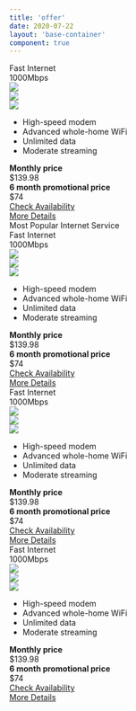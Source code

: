 ```yaml
---
title: 'offer'
date: 2020-07-22
layout: 'base-container'
component: true
---
```


<div class="py-6">
    <div class="row align-items-lg-end gx-5 gx-md-8 gy-6">
        <div class="col-sm-6 col-lg-4 col-xl-3">
            <div class="offer">
                <div class="offer-body">
                    <div class="offer-header">
                        <div class="offer-heading">Fast Internet</div>
                        <div class="offer-subheading font-weight-bold">1000Mbps</div>
                    </div>
                    <div class="offer-torso">
                        <div class="offer-icons">
                            <div class="row align-items-center justify-content-start gx-3">
                                <div class="col-auto">
                                    <div class="offer-icon">
                                        <img class="rounded-circle" src="https://dummyimage.com/54x54/b3b3b3/ffffff.png&text=icon" />
                                    </div>
                                </div>
                                <div class="col-auto">
                                    <div class="offer-icon">
                                        <img class="rounded-circle" src="https://dummyimage.com/54x54/b3b3b3/ffffff.png&text=icon" />
                                    </div>
                                </div>
                                <div class="col-auto">
                                    <div class="offer-icon">
                                        <img class="rounded-circle" src="https://dummyimage.com/54x54/b3b3b3/ffffff.png&text=icon" />
                                    </div>
                                </div>
                            </div>
                        </div>
                        <div class="offer-features">
                            <ul class="fa-ul list list-sm list-icon">
                                <li class="list-item">
                                    <span class="fa-li list-icon-asset">
                                        <i class="fas fa-check fa-sm"></i>
                                    </span>
                                    High-speed modem
                                </li>
                                <li class="list-item">
                                    <span class="fa-li list-icon-asset">
                                        <i class="fas fa-check fa-sm"></i>
                                    </span>
                                    Advanced whole-home WiFi
                                </li>
                                <li class="list-item">
                                    <span class="fa-li list-icon-asset">
                                        <i class="fas fa-check fa-sm"></i>
                                    </span>
                                    Unlimited data
                                </li>
                                <li class="list-item">
                                    <span class="fa-li list-icon-asset">
                                        <i class="fas fa-check fa-sm"></i>
                                    </span>
                                    Moderate streaming
                                </li>
                            </ul>    
                        </div>
                        <div class="offer-price offer-price-inactive">
                            <div>
                                <strong>Monthly price</strong>
                            </div>
                            <div class="text-decoration-line-through h5">$139.98</div>
                        </div>
                        <div class="offer-price">
                            <div>
                                <strong>6 month promotional price</strong>
                            </div>
                            <div class="xxx display-4 font-weight-bold">
                                $74
                            </div>
                        </div>
                    </div>
                    <div class="offer-footer">
                        <div class="mb-2">
                            <a class="btn btn-primary btn-block" href="">Check Availability</a>
                        </div>
                        <div>
                            <a class="btn btn-link btn-block" href="">More Details</a>
                        </div>
                    </div>
                </div>
            </div>
        </div>
        <div class="col-sm-6 col-lg-4 col-xl-3">
            <div class="offer">
                <div class="offer-standout">
                    Most Popular Internet Service
                </div>
                <div class="offer-body">
                    <div class="offer-header">
                        <div class="offer-heading">Fast Internet</div>
                        <div class="offer-subheading font-weight-bold">1000Mbps</div>
                    </div>
                    <div class="offer-torso">
                        <div class="offer-icons">
                            <div class="row align-items-center justify-content-start gx-3">
                                <div class="col-auto">
                                    <div class="offer-icon">
                                        <img class="rounded-circle" src="https://dummyimage.com/54x54/b3b3b3/ffffff.png&text=icon" />
                                    </div>
                                </div>
                                <div class="col-auto">
                                    <div class="offer-icon">
                                        <img class="rounded-circle" src="https://dummyimage.com/54x54/b3b3b3/ffffff.png&text=icon" />
                                    </div>
                                </div>
                                <div class="col-auto">
                                    <div class="offer-icon">
                                        <img class="rounded-circle" src="https://dummyimage.com/54x54/b3b3b3/ffffff.png&text=icon" />
                                    </div>
                                </div>
                            </div>
                        </div>
                        <div class="offer-features">
                            <ul class="fa-ul list list-sm list-icon">
                                <li class="list-item">
                                    <span class="fa-li list-icon-asset">
                                        <i class="fas fa-check fa-sm"></i>
                                    </span>
                                    High-speed modem
                                </li>
                                <li class="list-item">
                                    <span class="fa-li list-icon-asset">
                                        <i class="fas fa-check fa-sm"></i>
                                    </span>
                                    Advanced whole-home WiFi
                                </li>
                                <li class="list-item">
                                    <span class="fa-li list-icon-asset">
                                        <i class="fas fa-check fa-sm"></i>
                                    </span>
                                    Unlimited data
                                </li>
                                <li class="list-item">
                                    <span class="fa-li list-icon-asset">
                                        <i class="fas fa-check fa-sm"></i>
                                    </span>
                                    Moderate streaming
                                </li>
                            </ul>    
                        </div>
                        <div class="offer-price offer-price-inactive">
                            <div>
                                <strong>Monthly price</strong>
                            </div>
                            <div class="text-decoration-line-through h5">$139.98</div>
                        </div>
                        <div class="offer-price">
                            <div>
                                <strong>6 month promotional price</strong>
                            </div>
                            <div class="xxx display-4 font-weight-bold">
                                $74
                            </div>
                        </div>
                    </div>
                    <div class="offer-footer">
                        <div class="mb-2">
                            <a class="btn btn-primary btn-block" href="">Check Availability</a>
                        </div>
                        <div>
                            <a class="btn btn-link btn-block" href="">More Details</a>
                        </div>
                    </div>
                </div>
            </div>
        </div>
        <div class="col-sm-6 col-lg-4 col-xl-3">
            <div class="offer">
                <div class="offer-body">
                    <div class="offer-header">
                        <div class="offer-heading">Fast Internet</div>
                        <div class="offer-subheading font-weight-bold">1000Mbps</div>
                    </div>
                    <div class="offer-torso">
                        <div class="offer-icons">
                            <div class="row align-items-center justify-content-start gx-3">
                                <div class="col-auto">
                                    <div class="offer-icon">
                                        <img class="rounded-circle" src="https://dummyimage.com/54x54/b3b3b3/ffffff.png&text=icon" />
                                    </div>
                                </div>
                                <div class="col-auto">
                                    <div class="offer-icon">
                                        <img class="rounded-circle" src="https://dummyimage.com/54x54/b3b3b3/ffffff.png&text=icon" />
                                    </div>
                                </div>
                                <div class="col-auto">
                                    <div class="offer-icon">
                                        <img class="rounded-circle" src="https://dummyimage.com/54x54/b3b3b3/ffffff.png&text=icon" />
                                    </div>
                                </div>
                            </div>
                        </div>
                        <div class="offer-features">
                            <ul class="fa-ul list list-sm list-icon">
                                <li class="list-item">
                                    <span class="fa-li list-icon-asset">
                                        <i class="fas fa-check fa-sm"></i>
                                    </span>
                                    High-speed modem
                                </li>
                                <li class="list-item">
                                    <span class="fa-li list-icon-asset">
                                        <i class="fas fa-check fa-sm"></i>
                                    </span>
                                    Advanced whole-home WiFi
                                </li>
                                <li class="list-item">
                                    <span class="fa-li list-icon-asset">
                                        <i class="fas fa-check fa-sm"></i>
                                    </span>
                                    Unlimited data
                                </li>
                                <li class="list-item">
                                    <span class="fa-li list-icon-asset">
                                        <i class="fas fa-check fa-sm"></i>
                                    </span>
                                    Moderate streaming
                                </li>
                            </ul>    
                        </div>
                        <div class="offer-price offer-price-inactive">
                            <div>
                                <strong>Monthly price</strong>
                            </div>
                            <div class="text-decoration-line-through h5">$139.98</div>
                        </div>
                        <div class="offer-price">
                            <div>
                                <strong>6 month promotional price</strong>
                            </div>
                            <div class="xxx display-4 font-weight-bold">
                                $74
                            </div>
                        </div>
                    </div>
                    <div class="offer-footer">
                        <div class="mb-2">
                            <a class="btn btn-primary btn-block" href="">Check Availability</a>
                        </div>
                        <div>
                            <a class="btn btn-link btn-block" href="">More Details</a>
                        </div>
                    </div>
                </div>
            </div>
        </div>
        <div class="col-sm-6 col-lg-4 col-xl-3">
            <div class="offer">
                <div class="offer-body">
                    <div class="offer-header">
                        <div class="offer-heading">Fast Internet</div>
                        <div class="offer-subheading font-weight-bold">1000Mbps</div>
                    </div>
                    <div class="offer-torso">
                        <div class="offer-icons">
                            <div class="row align-items-center justify-content-start gx-3">
                                <div class="col-auto">
                                    <div class="offer-icon">
                                        <img class="rounded-circle" src="https://dummyimage.com/54x54/b3b3b3/ffffff.png&text=icon" />
                                    </div>
                                </div>
                                <div class="col-auto">
                                    <div class="offer-icon">
                                        <img class="rounded-circle" src="https://dummyimage.com/54x54/b3b3b3/ffffff.png&text=icon" />
                                    </div>
                                </div>
                                <div class="col-auto">
                                    <div class="offer-icon">
                                        <img class="rounded-circle" src="https://dummyimage.com/54x54/b3b3b3/ffffff.png&text=icon" />
                                    </div>
                                </div>
                            </div>
                        </div>
                        <div class="offer-features">
                            <ul class="fa-ul list list-sm list-icon">
                                <li class="list-item">
                                    <span class="fa-li list-icon-asset">
                                        <i class="fas fa-check fa-sm"></i>
                                    </span>
                                    High-speed modem
                                </li>
                                <li class="list-item">
                                    <span class="fa-li list-icon-asset">
                                        <i class="fas fa-check fa-sm"></i>
                                    </span>
                                    Advanced whole-home WiFi
                                </li>
                                <li class="list-item">
                                    <span class="fa-li list-icon-asset">
                                        <i class="fas fa-check fa-sm"></i>
                                    </span>
                                    Unlimited data
                                </li>
                                <li class="list-item">
                                    <span class="fa-li list-icon-asset">
                                        <i class="fas fa-check fa-sm"></i>
                                    </span>
                                    Moderate streaming
                                </li>
                            </ul>    
                        </div>
                        <div class="offer-price offer-price-inactive">
                            <div>
                                <strong>Monthly price</strong>
                            </div>
                            <div class="text-decoration-line-through h5">$139.98</div>
                        </div>
                        <div class="offer-price">
                            <div>
                                <strong>6 month promotional price</strong>
                            </div>
                            <div class="xxx display-4 font-weight-bold">
                                $74
                            </div>
                        </div>
                    </div>
                    <div class="offer-footer">
                        <div class="mb-2">
                            <a class="btn btn-primary btn-block" href="">Check Availability</a>
                        </div>
                        <div>
                            <a class="btn btn-link btn-block" href="">More Details</a>
                        </div>
                    </div>
                </div>
            </div>
        </div>
    </div>
</div>
